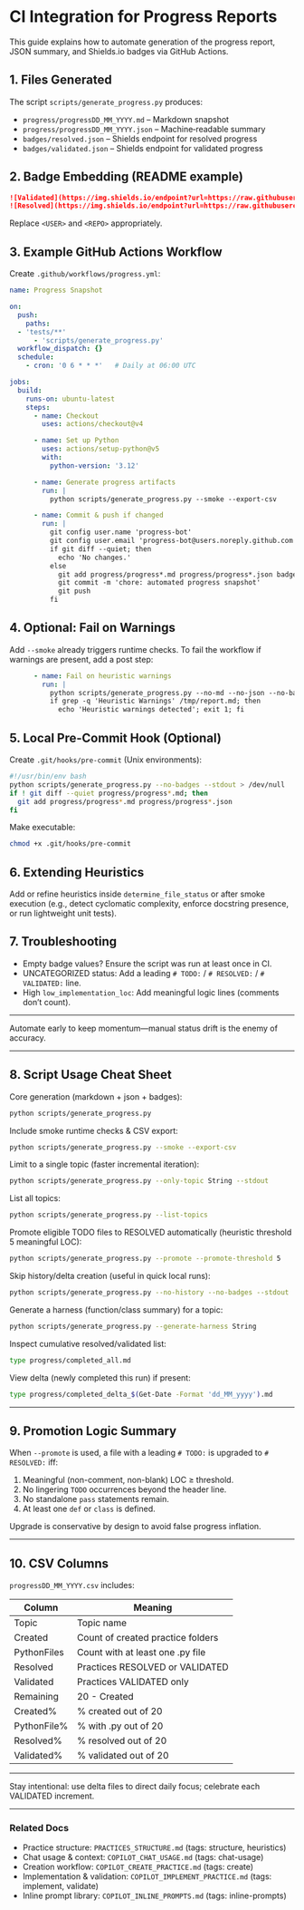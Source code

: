 <!-- COPILOT_CONTEXT_TAGS: progress, ci, automation, badges -->
# CI Integration for Progress Reports

This guide explains how to automate generation of the progress report, JSON summary, and Shields.io badges via GitHub Actions.

## 1. Files Generated

The script `scripts/generate_progress.py` produces:

- `progress/progressDD_MM_YYYY.md` – Markdown snapshot
- `progress/progressDD_MM_YYYY.json` – Machine‑readable summary
- `badges/resolved.json` – Shields endpoint for resolved progress
- `badges/validated.json` – Shields endpoint for validated progress

## 2. Badge Embedding (README example)

```markdown
![Validated](https://img.shields.io/endpoint?url=https://raw.githubusercontent.com/<USER>/<REPO>/main/badges/validated.json)
![Resolved](https://img.shields.io/endpoint?url=https://raw.githubusercontent.com/<USER>/<REPO>/main/badges/resolved.json)
```

Replace `<USER>` and `<REPO>` appropriately.

## 3. Example GitHub Actions Workflow

Create `.github/workflows/progress.yml`:

```yaml
name: Progress Snapshot

on:
  push:
    paths:
  - 'tests/**'
      - 'scripts/generate_progress.py'
  workflow_dispatch: {}
  schedule:
    - cron: '0 6 * * *'   # Daily at 06:00 UTC

jobs:
  build:
    runs-on: ubuntu-latest
    steps:
      - name: Checkout
        uses: actions/checkout@v4

      - name: Set up Python
        uses: actions/setup-python@v5
        with:
          python-version: '3.12'

      - name: Generate progress artifacts
        run: |
          python scripts/generate_progress.py --smoke --export-csv

      - name: Commit & push if changed
        run: |
          git config user.name 'progress-bot'
          git config user.email 'progress-bot@users.noreply.github.com'
          if git diff --quiet; then
            echo 'No changes.'
          else
            git add progress/progress*.md progress/progress*.json badges/*.json
            git commit -m 'chore: automated progress snapshot'
            git push
          fi
```

## 4. Optional: Fail on Warnings

Add `--smoke` already triggers runtime checks. To fail the workflow if warnings are present, add a post step:

```yaml
      - name: Fail on heuristic warnings
        run: |
          python scripts/generate_progress.py --no-md --no-json --no-badges --smoke --stdout > /tmp/report.md
          if grep -q 'Heuristic Warnings' /tmp/report.md; then
            echo 'Heuristic warnings detected'; exit 1; fi
```

## 5. Local Pre-Commit Hook (Optional)

Create `.git/hooks/pre-commit` (Unix environments):

```bash
#!/usr/bin/env bash
python scripts/generate_progress.py --no-badges --stdout > /dev/null
if ! git diff --quiet progress/progress*.md; then
  git add progress/progress*.md progress/progress*.json
fi
```

Make executable:

```bash
chmod +x .git/hooks/pre-commit
```

## 6. Extending Heuristics

Add or refine heuristics inside `determine_file_status` or after smoke execution (e.g., detect cyclomatic complexity, enforce docstring presence, or run lightweight unit tests).

## 7. Troubleshooting

- Empty badge values? Ensure the script was run at least once in CI.
- UNCATEGORIZED status: Add a leading `# TODO:` / `# RESOLVED:` / `# VALIDATED:` line.
- High `low_implementation_loc`: Add meaningful logic lines (comments don’t count).

---

Automate early to keep momentum—manual status drift is the enemy of accuracy.

---

## 8. Script Usage Cheat Sheet

Core generation (markdown + json + badges):

```bash
python scripts/generate_progress.py
```

Include smoke runtime checks & CSV export:

```bash
python scripts/generate_progress.py --smoke --export-csv
```

Limit to a single topic (faster incremental iteration):

```bash
python scripts/generate_progress.py --only-topic String --stdout
```

List all topics:

```bash
python scripts/generate_progress.py --list-topics
```

Promote eligible TODO files to RESOLVED automatically (heuristic threshold 5 meaningful LOC):

```bash
python scripts/generate_progress.py --promote --promote-threshold 5
```

Skip history/delta creation (useful in quick local runs):

```bash
python scripts/generate_progress.py --no-history --no-badges --stdout
```

Generate a harness (function/class summary) for a topic:

```bash
python scripts/generate_progress.py --generate-harness String
```

Inspect cumulative resolved/validated list:

```bash
type progress/completed_all.md
```

View delta (newly completed this run) if present:

```bash
type progress/completed_delta_$(Get-Date -Format 'dd_MM_yyyy').md
```

---

## 9. Promotion Logic Summary

When `--promote` is used, a file with a leading `# TODO:` is upgraded to `# RESOLVED:` iff:

1. Meaningful (non-comment, non-blank) LOC ≥ threshold.
2. No lingering `TODO` occurrences beyond the header line.
3. No standalone `pass` statements remain.
4. At least one `def` or `class` is defined.

Upgrade is conservative by design to avoid false progress inflation.

---

## 10. CSV Columns

`progressDD_MM_YYYY.csv` includes:

| Column | Meaning |
|--------|---------|
| Topic | Topic name |
| Created | Count of created practice folders |
| PythonFiles | Count with at least one .py file |
| Resolved | Practices RESOLVED or VALIDATED |
| Validated | Practices VALIDATED only |
| Remaining | 20 - Created |
| Created% | % created out of 20 |
| PythonFile% | % with .py out of 20 |
| Resolved% | % resolved out of 20 |
| Validated% | % validated out of 20 |

---

Stay intentional: use delta files to direct daily focus; celebrate each VALIDATED increment.

---
### Related Docs
* Practice structure: `PRACTICES_STRUCTURE.md` (tags: structure, heuristics)
* Chat usage & context: `COPILOT_CHAT_USAGE.md` (tags: chat-usage)
* Creation workflow: `COPILOT_CREATE_PRACTICE.md` (tags: create)
* Implementation & validation: `COPILOT_IMPLEMENT_PRACTICE.md` (tags: implement, validate)
* Inline prompt library: `COPILOT_INLINE_PROMPTS.md` (tags: inline-prompts)
